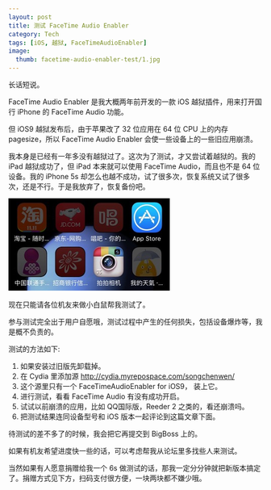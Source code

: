 ```yaml
---
layout: post
title: 测试 FaceTime Audio Enabler
category: Tech
tags: [iOS, 越狱, FaceTimeAudioEnabler]
image: 
  thumb: facetime-audio-enabler-test/1.jpg
---
```


长话短说。

FaceTime Audio Enabler 是我大概两年前开发的一款 iOS 越狱插件，用来打开国行 iPhone 的 FaceTime Audio 功能。

但 iOS9 越狱发布后，由于苹果改了 32 位应用在 64 位 CPU 上的内存 pagesize，所以 FaceTime Audio Enabler 会使一些设备上的一些旧应用崩溃。

<!-- more -->

我本身是已经有一年多没有越狱过了。这次为了测试，才又尝试着越狱的。我的 iPad 越狱成功了，但 iPad 本来就可以使用 FaceTime Audio，而且也不是 64 位设备。我的 iPhone 5s 却怎么也越不成功，试了很多次，恢复系统又试了很多次，还是不行。于是我放弃了，恢复备份吧。

![](/images/facetime-audio-enabler-test/1.jpg)

现在只能请各位机友来做小白鼠帮我测试了。

参与测试完全出于用户自愿哦，测试过程中产生的任何损失，包括设备爆炸等，我是概不负责的。

测试的方法如下:

1. 如果安装过旧版先卸载掉。
2. 在 Cydia 里添加源 http://cydia.myrepospace.com/songchenwen/
3. 这个源里只有一个 FaceTimeAudioEnabler for iOS9， 装上它。
4. 进行测试，看看 FaceTime Audio 有没有成功开启。
5. 试试以前崩溃的应用，比如 QQ国际版，Reeder 2 之类的，看还崩溃吗。
6. 把测试结果连同设备型号和 iOS 版本一起评论到这篇文章下面。

待测试的差不多了的时候，我会把它再提交到 BigBoss 上的。

如果有机友希望进度快一些的话，可以考虑帮我从论坛里多找些人来测试。

当然如果有人愿意捐赠给我一个 6s 做测试的话，那我一定分分钟就把新版本搞定了。捐赠方式见下方，扫码支付很方便，一块两块都不嫌少哦。
